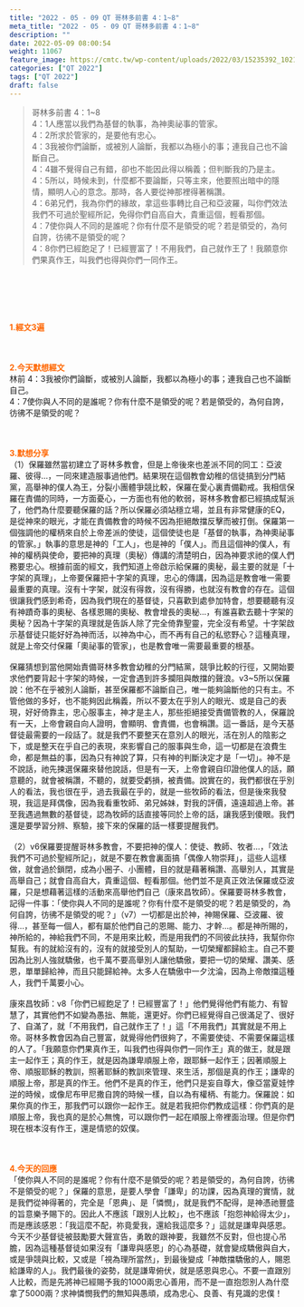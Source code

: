 ```yaml
---
title: "2022 - 05 - 09 QT 哥林多前書 4：1~8"
meta_title: "2022 - 05 - 09 QT 哥林多前書 4：1~8"
description: ""
date: 2022-05-09 08:00:54
weight: 11067
feature_image: https://cmtc.tw/wp-content/uploads/2022/03/15235392_10211799862337740_180693556567566654_o-1.webp
categories: ["QT 2022"]
tags: ["QT 2022"]
draft: false
---
```


<blockquote>哥林多前書 4：1~8<br />
4：1人應當以我們為基督的執事，為神奧祕事的管家。<br />
4：2所求於管家的，是要他有忠心。<br />
4：3我被你們論斷，或被別人論斷，我都以為極小的事；連我自己也不論斷自己。<br />
4：4雖不覺得自己有錯，卻也不能因此得以稱義；但判斷我的乃是主。<br />
4：5所以，時候未到，什麼都不要論斷，只等主來，他要照出暗中的隱情，顯明人心的意念。那時，各人要從神那裡得著稱讚。<br />
4：6弟兄們，我為你們的緣故，拿這些事轉比自己和亞波羅，叫你們效法我們不可過於聖經所記，免得你們自高自大，貴重這個，輕看那個。<br />
4：7使你與人不同的是誰呢？你有什麼不是領受的呢？若是領受的，為何自誇，彷彿不是領受的呢？<br />
4：8你們已經飽足了！已經豐富了！不用我們，自己就作王了！我願意你們果真作王，叫我們也得與你們一同作王。</blockquote><br />
&nbsp;<br />
<br />
&nbsp;<br />
<br />
<span style="color: #ff6600;"><strong>1.經文3遍</strong></span><br />
<br />
&nbsp;<br />
<br />
<span style="color: #ff6600;"><strong>2.今天默想經文<br />
</strong></span>林前 4：3我被你們論斷，或被別人論斷，我都以為極小的事；連我自己也不論斷自己。<br />
4：7使你與人不同的是誰呢？你有什麼不是領受的呢？若是領受的，為何自誇，彷彿不是領受的呢？<br />
<br />
&nbsp;<br />
<br />
<strong><span style="color: #ff6600;">3.默想分享<br />
</span></strong>（1）保羅雖然當初建立了哥林多教會，但是上帝後來也差派不同的同工：亞波羅、彼得…，一同來建造服事過他們。結果現在這個教會幼稚的信徒搞到分門結黨，高舉神的僕人為王，分裂小團體爭競比較，保羅在愛心裏責備勸戒。我相信保羅在責備的同時，一方面憂心，一方面也有他的軟弱，哥林多教會都已經搞成幫派了，他們為什麼要聽保羅的話？所以保羅必須站穩立場，並且有非常健康的EQ，是從神來的眼光，才能在責備教會的時候不因為拒絕敵擋反擊而被打倒。保羅第一個強調他的權柄來自於上帝差派的使徒，這個使徒也是「基督的執事，為神奧祕事的管家。」執事的意思是神的「工人」，也是神的「僕人」。而且這個神的僕人，有神的權柄與使命，要把神的真理（奧秘）傳講的清楚明白，因為神要求祂的僕人們務要忠心。根據前面的經文，我們知道上帝啟示給保羅的奧秘，最主要的就是「十字架的真理」，上帝要保羅把十字架的真理，忠心的傳講，因為這是教會唯一需要最重要的真理。沒有十字架，就沒有得救，沒有得勝，也就沒有教會的存在。這個很讓我們感到希奇，因為我們現在的基督徒，只喜歡到處參加特會，想要聽聽有沒有神蹟奇事的奧秘、各樣恩賜的奧秘、教會增長的奧秘…，有誰喜歡去聽十字架的奧秘？因為十字架的真理就是告訴人除了完全倚靠聖靈，完全沒有希望。十字架啟示基督徒只能好好為神而活，以神為中心，而不再有自己的私慾野心？這種真理，就是上帝交付保羅「奧祕事的管家」，也是教會唯一需要最重要的根基。<br />
<br />
保羅猜想到當他開始責備哥林多教會幼稚的分門結黨，競爭比較的行徑，又開始要求他們要背起十字架的時候，一定會遇到許多攔阻與敵擋的聲浪。v3~5所以保羅說：他不在乎被別人論斷，甚至保羅都不論斷自己，唯一能夠論斷他的只有主。不管他做的多好，也不能夠因此稱義，所以不要太在乎別人的眼光、或是自己的表現，好好倚靠主，忠心服事主，神才是主人，那些拒絕接受責備管教的人，保羅說有一天，上帝會親自向人證明，會顯明、會責備，也會稱讚。這一番話，是今天基督徒最需要的一段話了。就是我們不要整天在意別人的眼光，活在別人的陰影之下，或是整天在乎自己的表現，來影響自己的服事與生命，這一切都是在浪費生命，都是無益的事，因為只有神說了算，只有神的判斷決定才是「一切」。神不是不說話，祂先揀選保羅來替他說話，但是有一天，上帝會親自印證他僕人的話，願意聽的，就會被稱讚，不聽的，就要受虧損，被責備。說實在的，我們都很在乎別人的看法，我也很在乎，過去我最在乎的，就是一些牧師的看法，但是後來我發現，我這是拜偶像，因為我看重牧師、弟兄姊妹，對我的評價，遠遠超過上帝。甚至我遇過無數的基督徒，認為牧師的話直接等同於上帝的話，讓我感到傻眼。我們還是要學習分辨、察驗，接下來的保羅的話一樣要提醒我們。<br />
<br />
（2）v6保羅要提醒哥林多教會，不要把神的僕人：使徒、教師、牧者…，「效法我們不可過於聖經所記」，就是不要在教會裏面搞「偶像人物崇拜」，這些人這樣做，就會過於鎖閉，成為小圈子、小團體，目的就是藉著稱讚、高舉別人，其實是高舉自己；就會自高自大，貴重這個、輕看那個。他們並不是真正效法保羅或亞波羅，只是想藉著這樣的活動來高舉他們自己（康來昌牧師）。保羅要哥林多教會，記得一件事：「使你與人不同的是誰呢？你有什麼不是領受的呢？若是領受的，為何自誇，彷彿不是領受的呢？」（v7）一切都是出於神，神賜保羅、亞波羅、彼得…，甚至每一個人，都有屬於他們自己的恩賜、能力、才幹…。都是神所賜的，神所給的，神給我們不同，不是用來比較，而是用我們的不同彼此扶持，我幫你你幫我。有的就給沒有的，沒有的就接受別人的幫助，一切榮耀都歸給主。自己不要因為比別人強就驕傲，也千萬不要高舉別人讓他驕傲，要把一切的榮耀、讚美、感恩，單單歸給神，而且只能歸給神。太多人在驕傲中一夕沈淪，因為上帝敵擋這種人，我們千萬要小心。<br />
<br />
康來昌牧師：v8「你們已經飽足了！已經豐富了！」他們覺得他們有能力、有智慧了，其實他們不如變為愚拙、無能，還更好。你們已經覺得自己很滿足了、很好了、自滿了，就「不用我們，自己就作王了！」這「不用我們」其實就是不用上帝。哥林多教會因為自己豐富，就覺得他們很夠了，不需要使徒、不需要保羅這樣的人了。「我願意你們果真作王，叫我們也得與你們一同作王」真的做王，就是跟主一起作王；真的作王，就是因為謙卑順服上帝，跟耶穌一起作王；因著順服上帝、順服耶穌的教訓，照著耶穌的教訓來管理、來生活，那個是真的作王；謙卑的順服上帝，那是真的作王。他們不是真的作王，他們只是妄自尊大，像亞當夏娃悖逆的時候，或像尼布甲尼撒自誇的時候一樣，自以為有權柄、有能力。保羅說：如果你真的作王，那我們可以跟你一起作王。就是若我把你們教成這樣：你們真的是順服上帝，我也真的是於心無愧，可以跟你們一起在順服上帝裡面治理。但是你們現在根本沒有作王，還是情慾的奴僕。<br />
<br />
&nbsp;<br />
<br />
<span style="color: #ff6600;"><strong>4.今天的回應<br />
</strong></span>「使你與人不同的是誰呢？你有什麼不是領受的呢？若是領受的，為何自誇，彷彿不是領受的呢？」保羅的意思，是要人學會「謙卑」的功課，因為真理的實情，就是我們從神得著的，完全是「恩典」、是「憐憫」，就是我們不配得，是神憑祂豐盛的旨意樂予賜下的。因此人不應該「跟別人比較」，也不應該「抱怨神給得太少」，而是應該感恩：「我這麼不配，祢竟愛我，還給我這麼多？」這就是謙卑與感恩。今天不少基督徒被鼓勵要大聲宣告，勇敢的跟神要，我雖然不反對，但也提心吊膽，因為這種基督徒如果沒有「謙卑與感恩」的心為基礎，就會變成驕傲與自大，或是爭競與比較，又或是「視為理所當然」，到最後變成「神敵擋驕傲的人，賜恩給謙卑的人」。我們最後的姿勢，就是謙卑俯伏，就是感恩與忠心。不要一直跟別人比較，而是先將神已經賜予我的1000兩忠心善用，而不是一直抱怨別人為什麼拿了5000兩？求神憐憫我們的無知與愚頑，成為忠心、良善、有見識的忠僕！
        